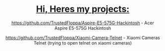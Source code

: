 <div align="center">
  <a href="https://github.com/TrustedFloppa">

# Hi, Heres my projects:
  
https://github.com/TrustedFloppa/Aspire-E5-575G-Hackintosh - Acer Aspire E5-575G Hackintosh

https://github.com/TrustedFloppa/Xiaomi-Camera-Telnet - Xiaomi Cameras Telnet (trying to open telnet on xiaomi cameras)

  
</div>
  
